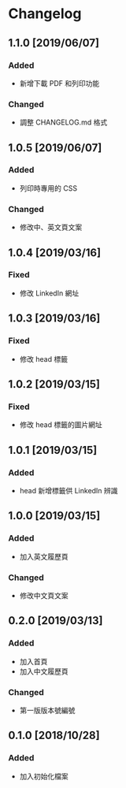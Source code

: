 # Changelog

## 1.1.0 [2019/06/07]

### Added

- 新增下載 PDF 和列印功能

### Changed

- 調整 CHANGELOG&#46;md 格式

## 1.0.5 [2019/06/07]

### Added

- 列印時專用的 CSS

### Changed

- 修改中、英文頁文案

## 1.0.4 [2019/03/16]

### Fixed

- 修改 LinkedIn 網址

## 1.0.3 [2019/03/16]

### Fixed

- 修改 head 標籤

## 1.0.2 [2019/03/15]

### Fixed

- 修改 head 標籤的圖片網址

## 1.0.1 [2019/03/15]

### Added

- head 新增標籤供 LinkedIn 辨識

## 1.0.0 [2019/03/15]

### Added

- 加入英文履歷頁

### Changed

- 修改中文頁文案

## 0.2.0 [2019/03/13]

### Added

- 加入首頁
- 加入中文履歷頁

### Changed

- 第一版版本號編號

## 0.1.0 [2018/10/28]

### Added

- 加入初始化檔案
